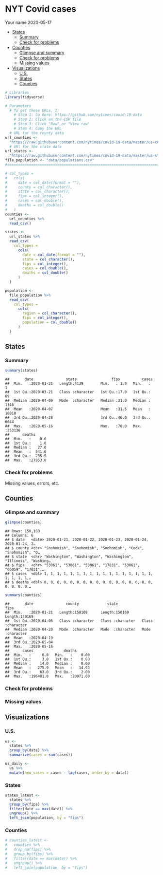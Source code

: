 NYT Covid cases
================
Your name
2020-05-17

  - [States](#states)
      - [Summary](#summary)
      - [Check for problems](#check-for-problems)
  - [Counties](#counties)
      - [Glimpse and summary](#glimpse-and-summary)
      - [Check for problems](#check-for-problems-1)
      - [Missing values](#missing-values)
  - [Visualizations](#visualizations)
      - [U.S.](#u.s.)
      - [States](#states-1)
      - [Counties](#counties-1)

``` r
# Libraries
library(tidyverse)

# Parameters
  # To get these URLs, I:
    # Step 1: Go here: https://github.com/nytimes/covid-19-data
    # Step 2: Click on the CSV file 
    # Step 3: Click "Raw" or "View raw"
    # Step 4: Copy the URL
  # URL for the county data
url_counties <- 
  "https://raw.githubusercontent.com/nytimes/covid-19-data/master/us-counties.csv"
  # URl for the state data
url_states <- 
  "https://raw.githubusercontent.com/nytimes/covid-19-data/master/us-states.csv"
file_population <- "data/populations.csv"
#===============================================================================

# col_types =
#   cols(
#     date = col_date(format = ""),
#     county = col_character(),
#     state = col_character(),
#     fips = col_integer(),
#     cases = col_double(),
#     deaths = col_double()
#   )
counties <-
  url_counties %>% 
  read_csv() 

states <-
  url_states %>% 
  read_csv(
    col_types =
      cols(
        date = col_date(format = ""),
        state = col_character(),
        fips = col_integer(),
        cases = col_double(),
        deaths = col_double()
      )
  )

population <-
  file_population %>% 
  read_csv(
    col_types =
      cols(
        region = col_character(),
        fips = col_integer(),
        population = col_double()
      )
  )
```

## States

### Summary

``` r
summary(states)
```

    ##       date               state                fips          cases       
    ##  Min.   :2020-01-21   Length:4139        Min.   : 1.0   Min.   :     1  
    ##  1st Qu.:2020-03-21   Class :character   1st Qu.:17.0   1st Qu.:    69  
    ##  Median :2020-04-09   Mode  :character   Median :31.0   Median :  1146  
    ##  Mean   :2020-04-07                      Mean   :31.5   Mean   : 10010  
    ##  3rd Qu.:2020-04-28                      3rd Qu.:46.0   3rd Qu.:  6644  
    ##  Max.   :2020-05-16                      Max.   :78.0   Max.   :353136  
    ##      deaths       
    ##  Min.   :    0.0  
    ##  1st Qu.:    1.0  
    ##  Median :   27.0  
    ##  Mean   :  541.6  
    ##  3rd Qu.:  235.5  
    ##  Max.   :27953.0

### Check for problems

Missing values, errors, etc.

## Counties

### Glimpse and summary

``` r
glimpse(counties)
```

    ## Rows: 150,169
    ## Columns: 6
    ## $ date   <date> 2020-01-21, 2020-01-22, 2020-01-23, 2020-01-24, 2020-01-24, 2…
    ## $ county <chr> "Snohomish", "Snohomish", "Snohomish", "Cook", "Snohomish", "O…
    ## $ state  <chr> "Washington", "Washington", "Washington", "Illinois", "Washing…
    ## $ fips   <chr> "53061", "53061", "53061", "17031", "53061", "06059", "17031",…
    ## $ cases  <dbl> 1, 1, 1, 1, 1, 1, 1, 1, 1, 1, 1, 1, 1, 1, 1, 1, 1, 1, 1, 1, 1,…
    ## $ deaths <dbl> 0, 0, 0, 0, 0, 0, 0, 0, 0, 0, 0, 0, 0, 0, 0, 0, 0, 0, 0, 0, 0,…

``` r
summary(counties)
```

    ##       date               county             state               fips          
    ##  Min.   :2020-01-21   Length:150169      Length:150169      Length:150169     
    ##  1st Qu.:2020-04-06   Class :character   Class :character   Class :character  
    ##  Median :2020-04-20   Mode  :character   Mode  :character   Mode  :character  
    ##  Mean   :2020-04-19                                                           
    ##  3rd Qu.:2020-05-04                                                           
    ##  Max.   :2020-05-16                                                           
    ##      cases              deaths        
    ##  Min.   :     0.0   Min.   :    0.00  
    ##  1st Qu.:     3.0   1st Qu.:    0.00  
    ##  Median :    14.0   Median :    0.00  
    ##  Mean   :   275.9   Mean   :   14.93  
    ##  3rd Qu.:    63.0   3rd Qu.:    2.00  
    ##  Max.   :196481.0   Max.   :20071.00

### Check for problems

### Missing values

## Visualizations

### U.S.

``` r
us <-
  states %>% 
  group_by(date) %>% 
  summarize(cases = sum(cases))

us_daily <-
  us %>% 
  mutate(new_cases = cases - lag(cases, order_by = date)) 
```

### States

``` r
states_latest <-
  states %>% 
  group_by(fips) %>% 
  filter(date == max(date)) %>% 
  ungroup() %>% 
  left_join(population, by = "fips")
```

### Counties

``` r
# counties_latest <-
#   counties %>% 
#   drop_na(fips) %>% 
#   group_by(fips) %>% 
#   filter(date == max(date)) %>% 
#   ungroup() %>% 
#   left_join(population, by = "fips")
```
